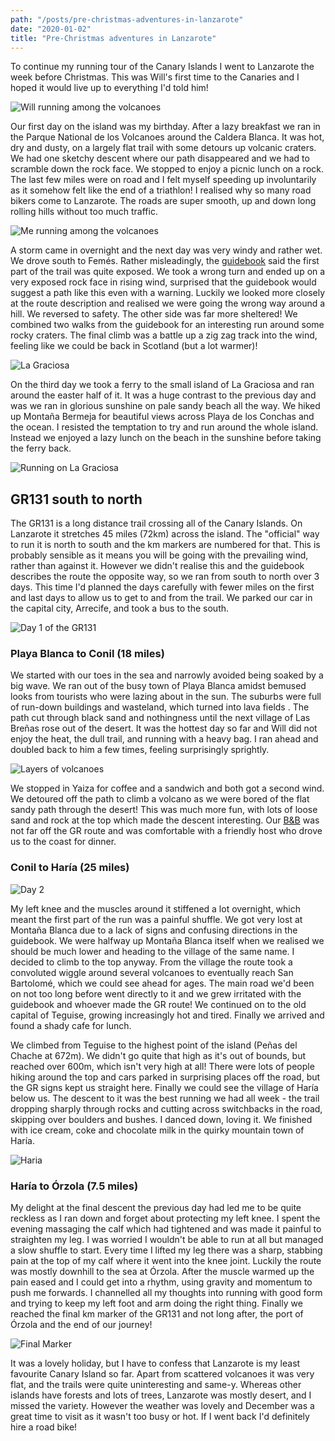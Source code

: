 ```yaml
---
path: "/posts/pre-christmas-adventures-in-lanzarote"
date: "2020-01-02"
title: "Pre-Christmas adventures in Lanzarote"
---
```


To continue my running tour of the Canary Islands I went to Lanzarote the week before Christmas. This was Will's first time to the Canaries and I hoped it would live up to everything I'd told him!

![Will running among the volcanoes](../images/pre-christmas-adventures-in-lanzarote/lz-day1-2.jpg)

<!-- end -->

Our first day on the island was my birthday. After a lazy breakfast we ran in the Parque National de los Volcanoes around the Caldera Blanca. It was hot, dry and dusty, on a largely flat trail with some detours up volcanic craters. We had one sketchy descent where our path disappeared and we had to scramble down the rock face. We stopped to enjoy a picnic lunch on a rock. The last few miles were on road and I felt myself speeding up involuntarily as it somehow felt like the end of a triathlon! I realised why so many road bikers come to Lanzarote. The roads are super smooth, up and down long rolling hills without too much traffic.

![Me running among the volcanoes](../images/pre-christmas-adventures-in-lanzarote/lz-day1-8.jpg)

A storm came in overnight and the next day was very windy and rather wet. We drove south to Femés. Rather misleadingly, the [guidebook](https://www.cicerone.co.uk/walking-on-lanzarote-and-fuerteventura-second) said the first part of the trail was quite exposed. We took a wrong turn and ended up on a very exposed rock face in rising wind, surprised that the guidebook would suggest a path like this even with a warning. Luckily we looked more closely at the route description and realised we were going the wrong way around a hill. We reversed to safety. The other side was far more sheltered! We combined two walks from the guidebook for an interesting run around some rocky craters. The final climb was a battle up a zig zag track into the wind, feeling like we could be back in Scotland (but a lot warmer)!

![La Graciosa](../images/pre-christmas-adventures-in-lanzarote/lz-day3-1.jpg)

On the third day we took a ferry to the small island of La Graciosa and ran around the easter half of it. It was a huge contrast to the previous day and was we ran in glorious sunshine on pale sandy beach all the way. We hiked up Montaña Bermeja for beautiful views across Playa de los Conchas and the ocean. I resisted the temptation to try and run around the whole island. Instead we enjoyed a lazy lunch on the beach in the sunshine before taking the ferry back.

![Running on La Graciosa](../images/pre-christmas-adventures-in-lanzarote/lz-day3-2.jpg)

## GR131 south to north
The GR131 is a long distance trail crossing all of the Canary Islands. On Lanzarote it stretches 45 miles (72km) across the island. The "official" way to run it is north to south and the km markers are numbered for that. This is probably sensible as it means you will be going with the prevailing wind, rather than against it. However we didn't realise this and the guidebook describes the route the opposite way, so we ran from south to north over 3 days. This time I'd planned the days carefully with fewer miles on the first and last days to allow us to get to and from the trail. We parked our car in the capital city, Arrecife, and took a bus to the south.

![Day 1 of the GR131](../images/pre-christmas-adventures-in-lanzarote/lz-day4-3.jpg)

### Playa Blanca to Conil (18 miles)
We started with our toes in the sea and narrowly avoided being soaked by a big wave. We ran out of the busy town of Playa Blanca amidst bemused looks from tourists who were lazing about in the sun. The suburbs were full of run-down buildings and wasteland, which turned into lava fields . The path cut through black sand and nothingness until the next village of Las Breñas rose out of the desert. It was the hottest day so far and Will did not enjoy the heat, the dull trail, and running with a heavy bag. I ran ahead and doubled back to him a few times, feeling surprisingly sprightly.

![Layers of volcanoes](../images/pre-christmas-adventures-in-lanzarote/lz-day4-5.jpg)

We stopped in Yaiza for coffee and a sandwich and both got a second wind. We detoured off the path to climb a volcano as we were bored of the flat sandy path through the desert! This was much more fun, with lots of loose sand and rock at the top which made the descent interesting. Our [B&B](https://www.google.com/travel/hotels/Conil/entity/CgoIjpWZ8YiA1YgpEAE?g2lb=2502405%2C2502548%2C4208993%2C4254308%2C4258168%2C4260007%2C4270442%2C4274032%2C4285990%2C4289525%2C4291318%2C4301054%2C4305595%2C4308216%2C4308227%2C4313006%2C4314846%2C4315873%2C4317816%2C4317915%2C4324293%2C4326405%2C4328159%2C4329288%2C4338068%2C4270859%2C4284970%2C4291517%2C4292955%2C4316256%2C4333108&hl=en&gl=uk&un=1&q=b%20and%20b%20conil%20lanzarote&rp=EI6VmfGIgNWIKRDAk-bBh-by560BEI3M8b7wlNiZ1gEQos6f9JH6r-tZOAFAAEgC&ictx=1&ved=2ahUKEwiPt93mtuXmAhXMOcAKHRmPDY4QvS4wAHoECAsQIw&hrf=CgUIlgEQACIDR0JQKhYKBwjkDxABGAcSBwjkDxABGAgYASgAWAGqAQwKAwijARIDCKYBGAGSAQIgAQ&tcfs=EhoaGAoKMjAyMC0wMS0wNxIKMjAyMC0wMS0wOFIA) was not far off the GR route and was comfortable with a friendly host who drove us to the coast for dinner.

### Conil to Haría (25 miles)

![Day 2](../images/pre-christmas-adventures-in-lanzarote/lz-day5-1.jpg)

My left knee and the muscles around it stiffened a lot overnight, which meant the first part of the run was a painful shuffle. We got very lost at Montaña Blanca due to a lack of signs and confusing directions in the guidebook. We were halfway up Montaña Blanca itself when we realised we should be much lower and heading to the village of the same name. I decided to climb to the top anyway. From the village the route took a convoluted wiggle around several volcanoes to eventually reach San Bartolomé, which we could see ahead for ages. The main road we'd been on not too long before went directly to it and we grew irritated with the guidebook and whoever made the GR route! We continued on to the old capital of Teguise, growing increasingly hot and tired. Finally we arrived and found a shady cafe for lunch.

We climbed from Teguise to the highest point of the island (Peñas del Chache at 672m). We didn't go quite that high as it's out of bounds, but reached over 600m, which isn't very high at all! There were lots of people hiking around the top and cars parked in surprising places off the road, but the GR signs kept us straight here. Finally we could see the village of Haría below us. The descent to it was the best running we had all week - the trail dropping sharply through rocks and cutting across switchbacks in the road, skipping over boulders and bushes. I danced down, loving it. We finished with ice cream, coke and chocolate milk in the quirky mountain town of Haría.

![Haria](../images/pre-christmas-adventures-in-lanzarote/lz-day5-3.jpg)

### Haría to Órzola (7.5 miles)

My delight at the final descent the previous day had led me to be quite reckless as I ran down and forget about protecting my left knee. I spent the evening massaging the calf which had tightened and was made it painful to straighten my leg. I was worried I wouldn't be able to run at all but managed a slow shuffle to start. Every time I lifted my leg there was a sharp, stabbing pain at the top of my calf where it went into the knee joint. Luckily the route was mostly downhill to the sea at Órzola. After the muscle warmed up the pain eased and I could get into a rhythm, using gravity and momentum to push me forwards. I channelled all my thoughts into running with good form and trying to keep my left foot and arm doing the right thing. Finally we reached the final km marker of the GR131 and not long after, the port of Órzola and the end of our journey!

![Final Marker](../images/pre-christmas-adventures-in-lanzarote/lz-day5-4.jpg)

It was a lovely holiday, but I have to confess that Lanzarote is my least favourite Canary Island so far. Apart from scattered volcanoes it was very flat, and the trails were quite uninteresting and same-y. Whereas other islands have forests and lots of trees, Lanzarote was mostly desert, and I missed the variety. However the weather was lovely and December was a great time to visit as it wasn't too busy or hot. If I went back I'd definitely hire a road bike!




